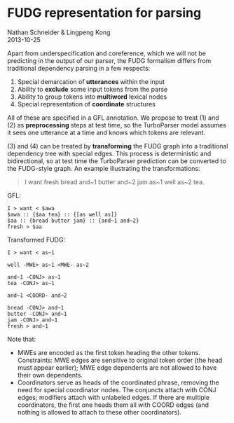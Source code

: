 FUDG representation for parsing
===============================

Nathan Schneider & Lingpeng Kong  
2013-10-25

Apart from underspecification and coreference, which we will not be predicting in the output of our parser, the FUDG formalism differs from traditional dependency parsing in a few respects:

1. Special demarcation of **utterances** within the input
2. Ability to **exclude** some input tokens from the parse
3. Ability to group tokens into **multiword** lexical nodes
4. Special representation of **coordinate** structures

All of these are specified in a GFL annotation. We propose to treat (1) and (2) as **preprocessing** steps at test time, so the TurboParser model assumes it sees one utterance at a time and knows which tokens are relevant.

(3) and (4) can be treated by **transforming** the FUDG graph into a traditional dependency tree with special edges. This process is deterministic and bidirectional, so at test time the TurboParser prediction can be converted to the FUDG-style graph. An example illustrating the transformations:

> I want fresh bread and~1 butter and~2 jam as~1 well as~2 tea.

GFL:

    I > want < $awa
    $awa :: {$aa tea} :: {[as well as]}
    $aa :: {bread butter jam} :: {and~1 and~2}
    fresh > $aa
    
Transformed FUDG:

    I > want < as~1
    
    well -MWE> as~1 <MWE- as~2
    
    and~1 -CONJ> as~1
    tea -CONJ> as~1
    
    and~1 <COORD- and~2
    
    bread -CONJ> and~1
    butter -CONJ> and~1
    jam -CONJ> and~1
    fresh > and~1

Note that:

  - MWEs are encoded as the first token heading the other tokens. Constraints: MWE edges are sensitive to original token order (the head must appear earlier); MWE edge dependents are not allowed to have their own dependents.
  - Coordinators serve as heads of the coordinated phrase, removing the need for special coordinator nodes. The conjuncts attach with CONJ edges; modifiers attach with unlabeled edges. If there are multiple coordinators, the first one heads them all with COORD edges (and nothing is allowed to attach to these other coordinators).